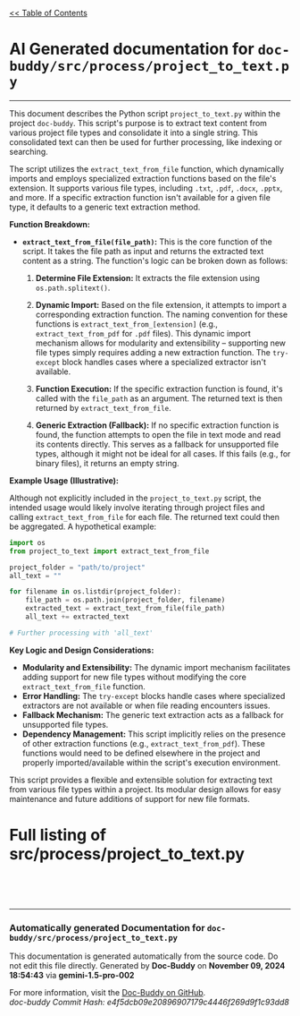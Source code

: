 [<< Table of Contents](../../index.md)

# AI Generated documentation for `doc-buddy/src/process/project_to_text.py`
---
This document describes the Python script `project_to_text.py` within the project `doc-buddy`.  This script's purpose is to extract text content from various project file types and consolidate it into a single string. This consolidated text can then be used for further processing, like indexing or searching.

The script utilizes the `extract_text_from_file` function, which dynamically imports and employs specialized extraction functions based on the file's extension.  It supports various file types, including `.txt`, `.pdf`, `.docx`, `.pptx`, and more. If a specific extraction function isn't available for a given file type, it defaults to a generic text extraction method.

**Function Breakdown:**

* **`extract_text_from_file(file_path)`:**  This is the core function of the script. It takes the file path as input and returns the extracted text content as a string.  The function's logic can be broken down as follows:

    1. **Determine File Extension:** It extracts the file extension using `os.path.splitext()`.

    2. **Dynamic Import:** Based on the file extension, it attempts to import a corresponding extraction function. The naming convention for these functions is `extract_text_from_[extension]` (e.g., `extract_text_from_pdf` for `.pdf` files).  This dynamic import mechanism allows for modularity and extensibility – supporting new file types simply requires adding a new extraction function.  The `try-except` block handles cases where a specialized extractor isn't available.

    3. **Function Execution:** If the specific extraction function is found, it's called with the `file_path` as an argument.  The returned text is then returned by `extract_text_from_file`.

    4. **Generic Extraction (Fallback):**  If no specific extraction function is found, the function attempts to open the file in text mode and read its contents directly. This serves as a fallback for unsupported file types, although it might not be ideal for all cases.  If this fails (e.g., for binary files), it returns an empty string.

**Example Usage (Illustrative):**

Although not explicitly included in the `project_to_text.py` script, the intended usage would likely involve iterating through project files and calling `extract_text_from_file` for each file. The returned text could then be aggregated.  A hypothetical example:

```python
import os
from project_to_text import extract_text_from_file

project_folder = "path/to/project"
all_text = ""

for filename in os.listdir(project_folder):
    file_path = os.path.join(project_folder, filename)
    extracted_text = extract_text_from_file(file_path)
    all_text += extracted_text

# Further processing with 'all_text'
```

**Key Logic and Design Considerations:**

* **Modularity and Extensibility:** The dynamic import mechanism facilitates adding support for new file types without modifying the core `extract_text_from_file` function.
* **Error Handling:** The `try-except` blocks handle cases where specialized extractors are not available or when file reading encounters issues.
* **Fallback Mechanism:** The generic text extraction acts as a fallback for unsupported file types.
* **Dependency Management:**  This script implicitly relies on the presence of other extraction functions (e.g., `extract_text_from_pdf`).  These functions would need to be defined elsewhere in the project and properly imported/available within the script's execution environment.


This script provides a flexible and extensible solution for extracting text from various file types within a project. Its modular design allows for easy maintenance and future additions of support for new file formats.

# Full listing of src/process/project_to_text.py
```{'python'}

```
<br>
<br>


---
### Automatically generated Documentation for `doc-buddy/src/process/project_to_text.py`
This documentation is generated automatically from the source code. Do not edit this file directly.
Generated by **Doc-Buddy** on **November 09, 2024 18:54:43** via **gemini-1.5-pro-002**

For more information, visit the [Doc-Buddy on GitHub](https://github.com/scott-r-lindsey/doc-buddy).  
*doc-buddy Commit Hash: e4f5dcb09e20896907179c4446f269d9f1c93dd8*
